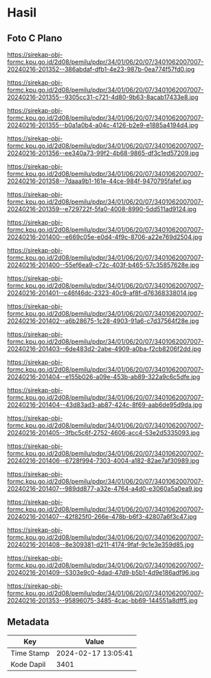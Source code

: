 # Hasil

## Foto C Plano

https://sirekap-obj-formc.kpu.go.id/2d08/pemilu/pdpr/34/01/06/20/07/3401062007007-20240216-201352--386abdaf-dfb1-4e23-987b-0ea774f57fd0.jpg

https://sirekap-obj-formc.kpu.go.id/2d08/pemilu/pdpr/34/01/06/20/07/3401062007007-20240216-201355--9305cc31-c721-4d80-9b63-8acab17433e8.jpg

https://sirekap-obj-formc.kpu.go.id/2d08/pemilu/pdpr/34/01/06/20/07/3401062007007-20240216-201355--b0a1a0b4-a04c-4126-b2e9-e1885a4194d4.jpg

https://sirekap-obj-formc.kpu.go.id/2d08/pemilu/pdpr/34/01/06/20/07/3401062007007-20240216-201356--ee340a73-99f2-4b68-9865-df3c1ed57209.jpg

https://sirekap-obj-formc.kpu.go.id/2d08/pemilu/pdpr/34/01/06/20/07/3401062007007-20240216-201358--7daaa9b1-161e-44ce-984f-9470795fafef.jpg

https://sirekap-obj-formc.kpu.go.id/2d08/pemilu/pdpr/34/01/06/20/07/3401062007007-20240216-201359--e729722f-5fa0-4008-8990-5dd511ad9124.jpg

https://sirekap-obj-formc.kpu.go.id/2d08/pemilu/pdpr/34/01/06/20/07/3401062007007-20240216-201400--e669c05e-e0d4-4f9c-8706-a22e769d2504.jpg

https://sirekap-obj-formc.kpu.go.id/2d08/pemilu/pdpr/34/01/06/20/07/3401062007007-20240216-201400--55ef6ea9-c72c-403f-b465-57c35857628e.jpg

https://sirekap-obj-formc.kpu.go.id/2d08/pemilu/pdpr/34/01/06/20/07/3401062007007-20240216-201401--c46f46dc-2323-40c9-af8f-d76368338014.jpg

https://sirekap-obj-formc.kpu.go.id/2d08/pemilu/pdpr/34/01/06/20/07/3401062007007-20240216-201402--a6b28675-1c28-4903-91a6-c7d37564f28e.jpg

https://sirekap-obj-formc.kpu.go.id/2d08/pemilu/pdpr/34/01/06/20/07/3401062007007-20240216-201403--6de483d2-2abe-4909-a0ba-f2cb8206f2dd.jpg

https://sirekap-obj-formc.kpu.go.id/2d08/pemilu/pdpr/34/01/06/20/07/3401062007007-20240216-201404--e155b026-a09e-453b-ab89-322a9c6c5dfe.jpg

https://sirekap-obj-formc.kpu.go.id/2d08/pemilu/pdpr/34/01/06/20/07/3401062007007-20240216-201404--43d83ad3-ab87-424c-8f69-aab6de95d9da.jpg

https://sirekap-obj-formc.kpu.go.id/2d08/pemilu/pdpr/34/01/06/20/07/3401062007007-20240216-201405--3fbc5c6f-2752-4606-acc4-53e2d5335093.jpg

https://sirekap-obj-formc.kpu.go.id/2d08/pemilu/pdpr/34/01/06/20/07/3401062007007-20240216-201406--6728f994-7303-4004-a182-82ae7af30989.jpg

https://sirekap-obj-formc.kpu.go.id/2d08/pemilu/pdpr/34/01/06/20/07/3401062007007-20240216-201407--989dd877-a32e-4764-a4d0-e3060a5a0ea9.jpg

https://sirekap-obj-formc.kpu.go.id/2d08/pemilu/pdpr/34/01/06/20/07/3401062007007-20240216-201407--42f825f0-266e-478b-b6f3-42807a6f3c47.jpg

https://sirekap-obj-formc.kpu.go.id/2d08/pemilu/pdpr/34/01/06/20/07/3401062007007-20240216-201408--8e309381-d211-4174-9faf-9c1e3e359d85.jpg

https://sirekap-obj-formc.kpu.go.id/2d08/pemilu/pdpr/34/01/06/20/07/3401062007007-20240216-201409--5303e9c0-4dad-47d9-b5b1-4d9e186adf96.jpg

https://sirekap-obj-formc.kpu.go.id/2d08/pemilu/pdpr/34/01/06/20/07/3401062007007-20240216-201353--95896075-3485-4cac-bb69-144551a8dff5.jpg


## Metadata

| Key        | Value               |
| ---------- | ------------------- |
| Time Stamp | 2024-02-17 13:05:41 |
| Kode Dapil | 3401                |



